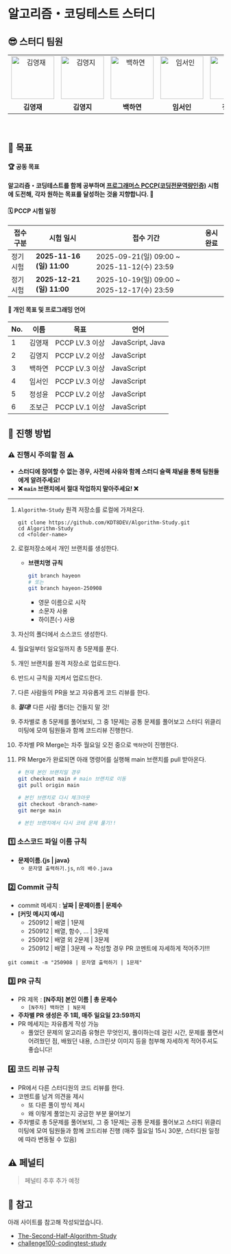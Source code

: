 # 알고리즘・코딩테스트 스터디

## 😎 스터디 팀원

<table>
  <tr>
    <td align="center">
      <a href="https://github.com/KingJae6721">
        <img
          src="https://avatars.githubusercontent.com/u/128048610?v=4"
          width="100px"
          height="100px"
          alt="김영재" />
        <br />
      </a>
    </td>
    <td align="center">
      <a href="https://github.com/7saval">
        <img
          src="https://avatars.githubusercontent.com/u/103737156?v=4"
          width="100px"
          height="100px"
          alt="김영지" />
        <br />
      </a>
    </td>
    <td align="center">
      <a href="https://github.com/bhy304">
        <img
          src="https://avatars.githubusercontent.com/u/43948313?v=4"
          width="100px"
          height="100px"
          alt="백하연" />
        <br />
      </a>
    </td>
    <td align="center">
      <a href="https://github.com/in7570">
        <img
          src="https://avatars.githubusercontent.com/u/68153661?v=4"
          width="100px"
          height="100px"
          alt="임서인" />
        <br />
      </a>
    </td>
    <td align="center">
      <a href="https://github.com/jsyoon27">
        <img
          src="https://avatars.githubusercontent.com/u/220376998?v=4"
          width="100px"
          height="100px"
          alt="정성윤" />
        <br />
      </a>
    </td>
    <td align="center">
      <a href="https://github.com/P2P-J">
        <img
          src="https://avatars.githubusercontent.com/u/112332034?v=4"
          width="100px"
          height="100px"
          alt="조보근" />
        <br />
      </a>
    </td>
  </tr>
  <tr>
    <td align="center">
      <b>김영재</b>
    </td>
    <td align="center">
      <b>김영지</b>
    </td>
    <td align="center">
      <b>백하연</b>
    </td>
    <td align="center">
      <b>임서인</b>
    </td>
    <td align="center">
      <b>정성윤</b>
    </td>
    <td align="center">
      <b>조보근</b>
    </td>
  </tr>
</table>
<br />

## 🎯 목표

#### 🏆 공동 목표

**알고리즘・코딩테스트를 함께 공부하며 [프로그래머스 PCCP(코딩전문역량인증)](https://certi.programmers.co.kr/about/pccp) 시험에 도전해, 각자 원하는 목표를 달성하는 것을 지향합니다. 🙂**

#### 🗓️ PCCP 시험 일정

| **접수 구분** | **시험 일시**             | **접수 기간**                               | **응시 완료** |
| ------------- | ------------------------- | ------------------------------------------- | ------------- |
| 정기 시험     | **2025-11-16 (일) 11:00** | 2025-09-21(일) 09:00 ~ 2025-11-12(수) 23:59 |               |
| 정기 시험     | **2025-12-21 (일) 11:00** | 2025-10-19(일) 09:00 ~ 2025-12-17(수) 23:59 |               |

#### 📍 개인 목표 및 프로그래밍 언어

| **No.** | **이름** | **목표**       | **언어**         |
| ------- | -------- | -------------- | ---------------- |
| 1       | 김영재   | PCCP LV.3 이상 | JavaScript, Java |
| 2       | 김영지   | PCCP LV.2 이상 | JavaScript       |
| 3       | 백하연   | PCCP LV.3 이상 | JavaScript       |
| 4       | 임서인   | PCCP LV.3 이상 | JavaScript       |
| 5       | 정성윤   | PCCP LV.2 이상 | JavaScript       |
| 6       | 조보근   | PCCP LV.1 이상 | JavaScript       |

## 📌 진행 방법

### ⚠️ 진행시 주의할 점 ⚠️

- **스터디에 참여할 수 없는 경우, 사전에 사유와 함께 스터디 슬랙 채널을 통해 팀원들에게 알려주세요!**
- **❌ `main` 브랜치에서 절대 작업하지 말아주세요! ❌**

---

1. `Algorithm-Study` 원격 저장소를 로컬에 가져온다.

   ```
   git clone https://github.com/KDT8DEV/Algorithm-Study.git
   cd Algorithm-Study
   cd <folder-name>
   ```

2. 로컬저장소에서 개인 브랜치를 생성한다.

   - **브랜치명 규칙**

     ```bash
     git branch hayeon
     # 또는
     git branch hayeon-250908
     ```

     - 영문 이름으로 시작
     - 소문자 사용
     - 하이픈(-) 사용

3. 자신의 폴더에서 소스코드 생성한다.
4. 월요일부터 일요일까지 총 5문제를 푼다.
5. 개인 브랜치를 원격 저장소로 업로드한다.
6. 반드시 규칙을 지켜서 업로드한다.
7. 다른 사람들의 PR을 보고 자유롭게 코드 리뷰를 한다.
8. _**절대!**_ 다른 사람 폴더는 건들지 말 것!
9. 주차별로 총 5문제를 풀어보되, 그 중 1문제는 공통 문제를 풀어보고 스터디 위클리 미팅에 모여 팀원들과 함께 코드리뷰 진행한다.
10. 주차별 PR Merge는 차주 월요일 오전 중으로 `백하연`이 진행한다.
11. PR Merge가 완료되면 아래 명령어를 실행해 main 브랜치를 pull 받아온다.

    ```bash
    # 현재 본인 브랜치일 경우
    git checkout main # main 브랜치로 이동
    git pull origin main

    # 본인 브랜치로 다시 체크아웃
    git checkout <branch-name>
    git merge main

    # 본인 브랜치에서 다시 코테 문제 풀기!!
    ```

### 1️⃣ 소스코드 파일 이름 규칙

- **문제이름.{js | java}**
  - `문자열 출력하기.js`, `n의 배수.java`

### 2️⃣ Commit 규칙

- commit 메세지 : **날짜 | 문제이름 | 문제수**
- **[커밋 메시지 예시]**
  - 250912 | 배열 | 1문제
  - 250912 | 배열, 함수, … | 3문제
  - 250912 | 배열 외 2문제 | 3문제
  - 250912 | 배열 | 3문제 → 작성할 경우 PR 코멘트에 자세하게 적어주기!!!

```
git commit -m "250908 | 문자열 출력하기 | 1문제"
```

### 3️⃣ PR 규칙

- PR 제목 : **[N주차] 본인 이름 | 총 문제수**
  - `[N주차] 백하연 | N문제`
- **주차별 PR 생성은 주 1회, 매주 일요일 23:59까지**
- PR 메세지는 자유롭게 작성 가능
  - 풀었던 문제의 알고리즘 유형은 무엇인지, 풀이하는데 걸린 시간, 문제를 풀면서 어려웠던 점, 배웠던 내용, 스크린샷 이미지 등을 첨부해 자세하게 적어주셔도 좋습니다!

### 4️⃣ 코드 리뷰 규칙

- PR에서 다른 스터디원의 코드 리뷰를 한다.
- 코멘트를 남겨 의견을 제시
  - 또 다른 풀이 방식 제시
  - 왜 이렇게 풀었는지 궁금한 부분 물어보기
- 주차별로 총 5문제를 풀어보되, 그 중 1문제는 공통 문제를 풀어보고 스터디 위클리 미팅에 모여 팀원들과 함께 코드리뷰 진행 (매주 월요일 15시 30분, 스터디원 일정에 따라 변동될 수 있음)

## ⚠️ 페널티

> 페널티 추후 추가 예정

## 🔗 참고

아래 사이트를 참고해 작성되었습니다.

- [The-Second-Half-Algorithm-Study](https://github.com/Algorithm-with-SSAFY/The-Second-Half-Algorithm-Study)
- [challenge100-codingtest-study](https://github.com/ellynhan/challenge100-codingtest-study)
